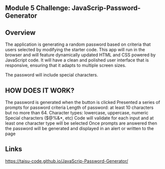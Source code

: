 ## Module 5 Challenge: JavaScrip-Password-Generator

## Overview

The application is generating a random password based on criteria that users selected by modifying the starter code. This app will run in the browser and will feature dynamically updated HTML and CSS powered by JavaScript code. It will have a clean and polished user interface that is responsive, ensuring that it adapts to multiple screen sizes.

The password will include special characters.

## HOW DOES IT WORK?

The password is generated when the button is clicked
Presented a series of prompts for password criteria
Length of password:
at least 10 characters but no more than 64.
Character types:
lowercase, uppercase, numeric
Special characters ($@%&*, etc)
Code will validate for each input and at least one character type will be selected
Once prompts are answered then the password will be generated and displayed in an alert or written to the page

## Links

 https://taisu-code.github.io/JavaScrip-Password-Generator/
